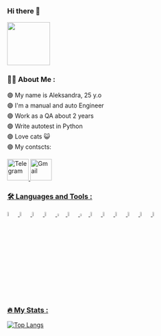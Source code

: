 ### Hi there 👋 
<div id="header">
  <img src="https://media.giphy.com/media/heIX5HfWgEYlW/giphy.gif" width="100"/>
</div>

### :woman_technologist: About Me :
🟣 My name is Aleksandra, 25 y.o <br>
🟣 I'm a manual and auto Engineer <br>
🟣 Work as a QA about 2 years <br>
🟣 Write autotest in Python <br>
🟣 Love cats 😺 <br>
🟣 My contscts:

<div id="badges">
  <a href="https://t.me/alexa_borland">
    <img alt="Telegram" title="Telegram" src="https://github.com/Alexaborland/Alexaborland/assets/136263543/ed4823d2-6d59-441d-b7f8-9151fbd483e9" width="50"/>
  </a>
  <a href="Borland3711@gmail.com">
    <img alt="Gmail" title="Gmail" src="https://github.com/Alexaborland/Alexaborland/assets/136263543/6adf92b5-60aa-46a7-8e23-74025365adc5" width="50"/>
  </div>

  ### :hammer_and_wrench: Languages and Tools :
  <img width="5%" title="Pycharm" src="https://github.com/Alexaborland/Alexaborland/assets/136263543/6d4956eb-6bd2-40b9-9f69-10a87bf5d7f6" style="max-width: 100%;">
  <img width="5%" title="Python" src="https://github.com/Alexaborland/Alexaborland/assets/136263543/6b1797b8-ba36-4237-9788-0c9e4fea1181" style="max-width: 100%;">
  <img width="5%" title="Pytest" src="https://github.com/Alexaborland/Alexaborland/assets/136263543/563c674e-7e29-4a64-947c-ca8267e40d70" style="max-width: 100%;">
  <img width="5%" title="Selene" src="https://github.com/Alexaborland/Alexaborland/assets/136263543/cb115022-3917-4e37-a0f6-eb0edb195a4e" style="max-width: 100%;">
  <img width="4%" title="Selenium" src="https://github.com/Alexaborland/Alexaborland/assets/136263543/f5cfdf2e-ddf7-4a44-aaf4-385c286ded81" style="max-width: 100%;">
  <img width="5%" title="GitHub" src="https://github.com/Alexaborland/Alexaborland/assets/136263543/e4691568-5e98-4782-a077-977ff7f8073f" style="max-width: 100%;">
  <img width="4%" title="Jenkins" src="https://github.com/Alexaborland/Alexaborland/assets/136263543/3edbcfe7-d0d8-45e0-9092-fd13fb8536b7" style="max-width: 100%;">
  <img width="5%" title="Allure Report" src="https://github.com/Alexaborland/Alexaborland/assets/136263543/673f60f1-d64c-496e-ab43-9fc3d9df0f75" style="max-width: 100%;">
  <img width="5%" title="Allure TestOps" src="https://github.com/Alexaborland/Alexaborland/assets/136263543/690d5c93-1b29-4970-abc4-048c80ff2466" style="max-width: 100%;">
  <img width="5%" title="Jira" src="https://github.com/Alexaborland/Alexaborland/assets/136263543/b2b7f743-49f5-47c7-b582-4b52338b20c3" style="max-width: 100%;">
  <img width="5%" title="Confluence" src="https://github.com/Alexaborland/Alexaborland/assets/136263543/9a9a3096-3c42-4725-a976-2930f8b1a38f" style="max-width: 100%;">
  <img width="5%" title="Postman" src="https://github.com/Alexaborland/Alexaborland/assets/136263543/15b3f8c9-3b53-4afb-a783-3a5ed5fe7d7b" style="max-width: 100%;">
  <img width="5%" title="Slack" src="https://github.com/Alexaborland/Alexaborland/assets/136263543/49c49d73-2f59-4699-b27b-0dea67f0c6b9" style="max-width: 100%;">

  ### :fire: My Stats :
  
[![Top Langs](https://github-readme-stats.vercel.app/api/top-langs/?username=Alexaborland)](https://github.com/anuraghazra/github-readme-stats)




<!--
**Alexaborland/Alexaborland** is a ✨ _special_ ✨ repository because its `README.md` (this file) appears on your GitHub profile.

Here are some ideas to get you started:

- 🔭 I’m currently working on ...
- 🌱 I’m currently learning ...
- 👯 I’m looking to collaborate on ...
- 🤔 I’m looking for help with ...
- 💬 Ask me about ...
- 📫 How to reach me: ...
- 😄 Pronouns: ...
- ⚡ Fun fact: ...
-->

